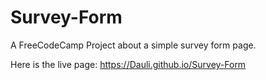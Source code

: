 # Survey-Form
A FreeCodeCamp Project about a simple survey form page.

Here is the live page: https://Dauli.github.io/Survey-Form
